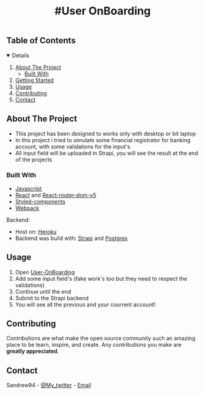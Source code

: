 <br />
<p align="center">

  <h1 align="center">#User OnBoarding</h1>

<!-- TABLE OF CONTENTS -->
<summary>
<h2 style="display: inline-block">Table of Contents</h2></summary>
<details open="open">  
  <ol>
    <li>
      <a href="#about-the-project">About The Project</a>
      <ul>
        <li><a href="#built-with">Built With</a></li>
      </ul>
    </li>
    <li>
      <a href="#getting-started">Getting Started</a>
      <ul>
        </ul>
    </li>
    <li><a href="#usage">Usage</a></li>
    <li><a href="#contributing">Contributing</a></li>
    <li><a href="#contact">Contact</a></li>
  </ol>
</details>

<!-- ABOUT THE PROJECT -->

## About The Project

- This project has been designed to works only with desktop or bit laptop
- In this project i tried to simulate some financial registrator for banking account, with some validations for the input's
- All input field will be uploaded in Strapi, you will see the result at the end of the projects

### Built With

- [Javascript](https://www.javascript.com/)
- [React](https://reactjs.org/) and [React-router-dom-v5](https://v5.reactrouter.com/web/guides/quick-start)
- [Styled-components](https://styled-components.com/)
- [Webpack](https://webpack.js.org/)

Backend:

- Host on: [Heroku](https://dashboard.heroku.com/)
- Backend was build with: [Strapi](https://strapi.io/) and [Postgres](https://www.postgresql.org/)

## Usage

1. Open [User-OnBoarding](https://user-onboarding-td.netlify.app/)
2. Add some input field's (fake work's too but they need to respect the validations)
3. Continue until the end
4. Submit to the Strapi backend
5. You will see all the previous and your courrent account!

<!-- CONTRIBUTING -->

## Contributing

Contributions are what make the open source community such an amazing place to be learn, inspire, and create. Any contributions you make are **greatly appreciated**.

<!-- CONTACT -->

## Contact

Sandrew94 - [@My_twitter](https://twitter.com/AndreaSanti15) - [Email](santi_andrea@hotmail.it)
